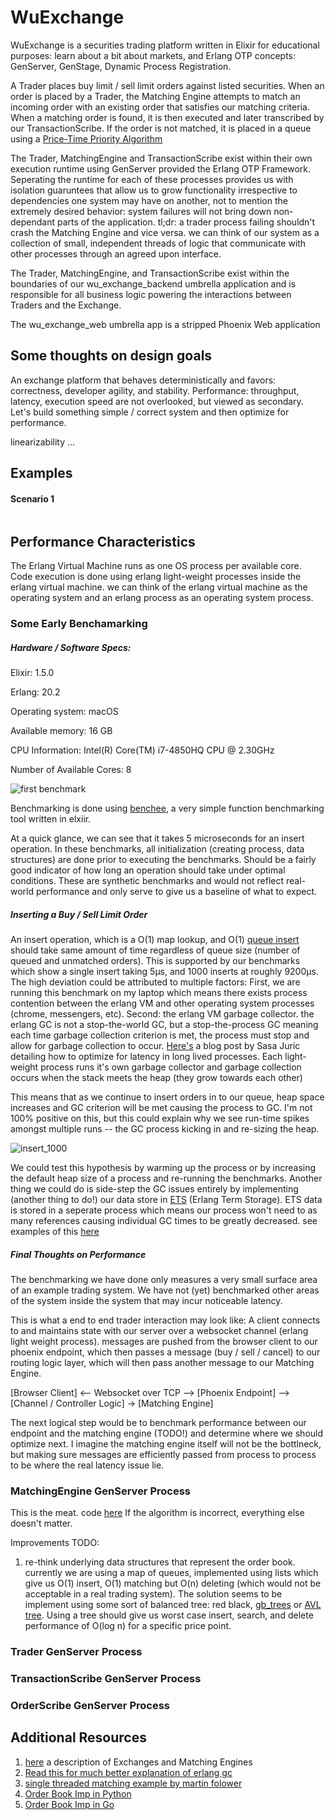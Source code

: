 # WuExchange

WuExchange is a securities trading platform written in Elixir for educational purposes: learn
about a bit about markets, and Erlang OTP concepts: GenServer, GenStage, Dynamic Process Registration.

A Trader places buy limit / sell limit orders against listed securities. When an order is placed by a Trader,
the Matching Engine attempts to match an incoming order with an existing order that satisfies our matching criteria.
When a matching order is found, it is then executed and later transcribed by our TransactionScribe.
If the order is not matched, it is placed in a queue using a [Price-Time Priority Algorithm](https://www.cmegroup.com/confluence/display/EPICSANDBOX/Matching+Algorithms)

The Trader, MatchingEngine and TransactionScribe exist within their own execution runtime using
GenServer provided the Erlang OTP Framework. Seperating the runtime for each of these processes
provides us with isolation guaruntees that allow us to grow functionality irrespective to
dependencies one system may have on another, not to mention the extremely desired behavior: system
failures will not bring down non-dependant parts of the application. tl;dr: a trader process failing
shouldn't crash the Matching Engine and vice versa. we can think of our system as a collection of small,
independent threads of logic that communicate with other processes through an agreed upon interface.


The Trader, MatchingEngine, and TransactionScribe exist within the boundaries of our wu_exchange_backend
umbrella application and is responsible for all business logic powering the interactions between Traders
and the Exchange.

The wu_exchange_web umbrella app is a stripped Phoenix Web application 

## Some thoughts on design goals

An exchange platform that behaves deterministically and favors: correctness, developer agility, and stability.
Performance: throughput, latency, execution speed are not overlooked, but viewed
as secondary. Let's build something simple / correct system and then optimize for performance.


linearizability ...


## Examples

#### Scenario 1

```
```

## Performance Characteristics
The Erlang Virtual Machine runs as one OS process per available core. Code execution is done using erlang
light-weight processes inside the erlang virtual machine. 
we can think of the erlang virtual machine as the operating system and an erlang process as an operating system process.

### Some Early Benchamarking

##### Hardware / Software Specs:

Elixir: 1.5.0

Erlang: 20.2

Operating system: macOS

Available memory: 16 GB

CPU Information: Intel(R) Core(TM) i7-4850HQ CPU @ 2.30GHz

Number of Available Cores: 8

![first benchmark](https://github.com/brianwu02/WuExchange/blob/master/imgs/performance.png)

Benchmarking is done using [benchee](https://github.com/PragTob/benchee), a very simple function benchmarking tool written
in elxiir.

At a quick glance, we can see that it takes 5 microseconds for an insert operation. In these benchmarks,
all initialization (creating process, data structures) are done prior to executing the benchmarks. Should
be a fairly good indicator of how long an operation should take under optimal conditions. These are synthetic
benchmarks and would not reflect real-world performance and only serve to give us a baseline of what to expect.

##### Inserting a Buy / Sell Limit Order

An insert operation, which is a O(1) map lookup, and O(1) [queue insert](http://erlang.org/doc/man/queue.html) should 
take same amount of time regardless of queue size (number of queued and unmatched orders).
This is supported by our benchmarks which show a single insert taking 5μs, and 1000 inserts at roughly 9200μs.
The high deviation could be attributed to multiple factors:
First, we are running this benchmark on my laptop which means there exists process
contention between the erlang VM and other operating system processes (chrome, messengers, etc).
Second: the erlang VM garbage collector. the erlang GC is not a stop-the-world GC, but a stop-the-process GC
meaning each time garbage collection criterion is met, the process must stop and allow for garbage collection
to occur. [Here's](http://theerlangelist.com/article/reducing_maximum_latency) a blog post by Sasa Juric detailing how to optimize for latency in long lived processes.
Each light-weight process runs it's own garbage collector and garbage collection occurs when the stack meets the heap (they grow towards each other)

This means that as we continue to insert orders in to our queue, heap space increases and GC criterion will be met causing the process to GC.
I'm not 100% positive on this, but this could explain why we see run-time spikes amongst multiple runs -- the GC process kicking in and re-sizing the heap.

![insert_1000](https://github.com/brianwu02/WuExchange/blob/master/imgs/insert_1000_orders.png)

We could test this hypothesis by warming up the process or by increasing the default heap size of a process and re-running the benchmarks.
Another thing we could do is side-step the GC issues entirely by implementing (another thing to do!) our data store in [ETS](http://erlang.org/doc/man/ets.html) (Erlang Term Storage).
ETS data is stored in a seperate process which means our process won't need to as many references causing individual GC times to
be greatly decreased. see examples of this [here](http://theerlangelist.com/article/reducing_maximum_latency)


##### Final Thoughts on Performance
The benchmarking we have done only measures a very small surface area of an example trading system. We have not (yet) benchmarked
other areas of the system inside the system that may incur noticeable latency.

This is what a end to end trader interaction may look like: A client connects to and maintains state with our
server over a websocket channel (erlang light weight process). messages are pushed from the browser client to
our phoenix endpoint, which then passes a message (buy / sell / cancel) to our routing logic layer, which will then
pass another message to our Matching Engine.

[Browser Client] <-- Websocket over TCP --> [Phoenix Endpoint] --> [Channel / Controller Logic] -> [Matching Engine]

The next logical step would be to benchmark performance between our endpoint and the matching engine (TODO!) and
determine where we should optimize next. I imagine the matching engine itself will not be the bottlneck, but making
sure messages are efficiently passed from process to process to be where the real latency issue lie.

### MatchingEngine GenServer Process
This is the meat. code [here](https://github.com/brianwu02/WuExchange/blob/master/apps/wu_exchange_backend/lib/wu_exchange_backend/matching_engine.ex) If the algorithm is incorrect, everything else doesn't matter.

Improvements TODO:

1. re-think underlying data structures that represent the order book. currently we are using a map of queues, implemented
using lists which give us O(1) insert, O(1) matching but O(n) deleting (which would not be acceptable in a real trading system). The
solution seems to be implement using some sort of balanced tree: red black, [gb_trees](http://www1.erlang.org/doc/man/gb_trees.html)
or [AVL tree](https://gist.github.com/JohnAZoidberg/87dd44c1281ffb654ff64464f9cc85ab). Using a tree should give us 
worst case insert, search, and delete performance of O(log n) for a specific price point.


### Trader GenServer Process

### TransactionScribe GenServer Process

### OrderScribe GenServer Process


## Additional Resources
1. [here](https://www.connamara.com/exchanges/) a description of Exchanges and Matching Engines
2. [Read this for much better explanation of erlang gc](https://hamidreza-s.github.io/erlang%20garbage%20collection%20memory%20layout%20soft%20realtime/2015/08/24/erlang-garbage-collection-details-and-why-it-matters.html)
3. [single threaded matching example by martin folower](https://martinfowler.com/articles/lmax.html)
4. [Order Book Imp in Python](https://github.com/kmanley/orderbook/blob/master/orderbook.py)
5. [Order Book Imp in Go](https://github.com/kmanley/gorderbook)

